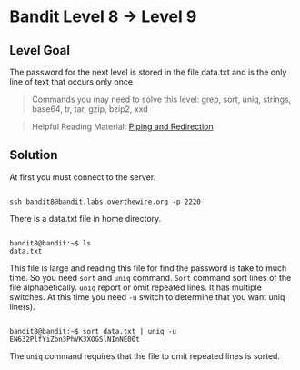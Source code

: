 # Bandit Level 8 → Level 9
## Level Goal
The password for the next level is stored in the file data.txt and is the only line of text that occurs only once

> Commands you may need to solve this level: grep, sort, uniq, strings, base64, tr, tar, gzip, bzip2, xxd

> Helpful Reading Material: [Piping and Redirection](https://ryanstutorials.net/linuxtutorial/piping.php)

## Solution

At first you must connect to the server.
```

ssh bandit8@bandit.labs.overthewire.org -p 2220

```

There is a data.txt file in home directory.
```

bandit8@bandit:~$ ls
data.txt

```
This file is large and reading this file for find the password is take to much time. So you need ` sort ` and ` uniq ` command. ` Sort ` command sort lines of the file alphabetically. ` uniq ` report or omit repeated lines. It has multiple switches. At this time you need ` -u ` switch to determine that you want uniq line(s).

```

bandit8@bandit:~$ sort data.txt | uniq -u
EN632PlfYiZbn3PhVK3XOGSlNInNE00t

```
The ` uniq ` command requires that the file to omit repeated lines is sorted.


